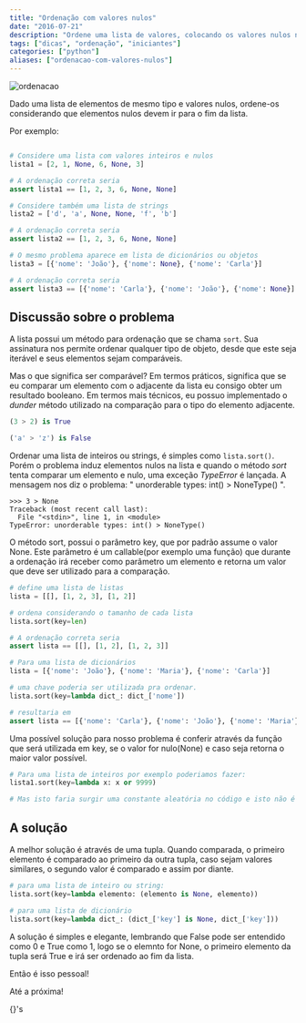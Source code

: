 ```yaml
---
title: "Ordenação com valores nulos"
date: "2016-07-21"
description: "Ordene uma lista de valores, colocando os valores nulos no fim."
tags: ["dicas", "ordenação", "iniciantes"]
categories: ["python"]
aliases: ["ordenacao-com-valores-nulos"]
---
```


![ordenacao](/images/sort.jpg "Ordenação")


Dado uma lista de elementos de mesmo tipo e valores nulos, ordene-os considerando que elementos nulos devem ir para o fim da lista.

Por exemplo:
```python

# Considere uma lista com valores inteiros e nulos
lista1 = [2, 1, None, 6, None, 3]

# A ordenação correta seria
assert lista1 == [1, 2, 3, 6, None, None]

# Considere também uma lista de strings
lista2 = ['d', 'a', None, None, 'f', 'b']

# A ordenação correta seria
assert lista2 == [1, 2, 3, 6, None, None]

# O mesmo problema aparece em lista de dicionários ou objetos
lista3 = [{'nome': 'João'}, {'nome': None}, {'nome': 'Carla'}]

# A ordenação correta seria
assert lista3 == [{'nome': 'Carla'}, {'nome': 'João'}, {'nome': None}]
```

## Discussão sobre o problema

A lista possui um método para ordenação que se chama `sort`. Sua assinatura nos permite ordenar qualquer tipo de objeto, desde que este seja iterável e seus elementos sejam comparáveis.

Mas o que significa ser comparável? Em termos práticos, significa que se eu comparar um elemento com o adjacente da lista eu consigo obter um resultado booleano. Em termos mais técnicos, eu possuo implementado o _dunder_ método utilizado na comparação para o tipo do elemento adjacente.

```python
(3 > 2) is True

('a' > 'z') is False
```

Ordenar uma lista de inteiros ou strings, é simples como `lista.sort()`. Porém o problema induz elementos nulos na lista e 	quando o método _sort_ tenta comparar um elemento e nulo, uma exceção _TypeError_ é lançada. A mensagem nos diz o problema: " unorderable types: int() > NoneType() ".

```
>>> 3 > None
Traceback (most recent call last):
  File "<stdin>", line 1, in <module>
TypeError: unorderable types: int() > NoneType()
```

O método sort, possui o parâmetro  key, que por padrão assume o valor None. Este parâmetro é um callable(por exemplo uma função) que durante a ordenação irá receber como parâmetro um elemento e retorna um valor que deve ser utilizado para a comparação.

```python
# define uma lista de listas
lista = [[], [1, 2, 3], [1, 2]]

# ordena considerando o tamanho de cada lista
lista.sort(key=len)

# A ordenação correta seria
assert lista == [[], [1, 2], [1, 2, 3]]

# Para uma lista de dicionários
lista = [{'nome': 'João'}, {'nome': 'Maria'}, {'nome': 'Carla'}]

# uma chave poderia ser utilizada pra ordenar.
lista.sort(key=lambda dict_: dict_['nome'])

# resultaria em
assert lista == [{'nome': 'Carla'}, {'nome': 'João'}, {'nome': 'Maria'}]
```

Uma possível solução para nosso problema é conferir através da função que será utilizada em key, se o valor for nulo(None) e caso seja retorna o maior valor possível.

```python
# Para uma lista de inteiros por exemplo poderiamos fazer:
lista1.sort(key=lambda x: x or 9999)

# Mas isto faria surgir uma constante aleatória no código e isto não é legal.
```

## A solução

A melhor solução é através de uma tupla. Quando comparada, o primeiro elemento é comparado ao primeiro da outra tupla, caso sejam valores similares, o segundo valor é comparado e assim por diante.

```python
# para uma lista de inteiro ou string:
lista.sort(key=lambda elemento: (elemento is None, elemento))

# para uma lista de dicionário
lista.sort(key=lambda dict_: (dict_['key'] is None, dict_['key']))
```

A solução é simples e elegante, lembrando que False pode ser entendido como 0 e True como 1, logo se o elemnto for None, o primeiro elemento da tupla será True e irá ser ordenado ao fim da lista.

Então é isso pessoal!

Até a próxima!

{}'s
